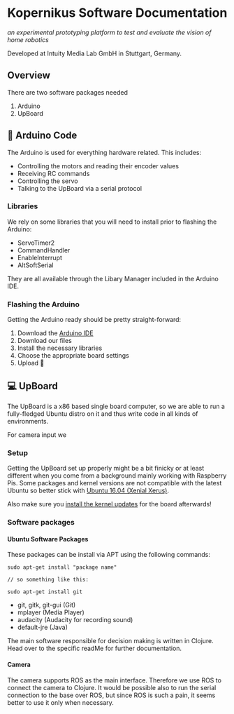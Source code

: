 # Kopernikus Software Documentation

*an experimental prototyping platform to test and evaluate the vision of home robotics*

Developed at Intuity Media Lab GmbH in Stuttgart, Germany.

## Overview

There are two software packages needed
1) Arduino
2) UpBoard

## 🤖 Arduino Code

The Arduino is used for everything hardware related. This includes:
* Controlling the motors and reading their encoder values
* Receiving RC commands
* Controlling the servo
* Talking to the UpBoard via a serial protocol

### Libraries

We rely on some libraries that you will need to install prior to flashing the Arduino:
* ServoTimer2
* CommandHandler
* EnableInterrupt
* AltSoftSerial

They are all available through the Libary Manager included in the Arduino IDE.

### Flashing the Arduino

Getting the Arduino ready should be pretty straight-forward:

1) Download the [Arduino IDE](https://www.arduino.cc/en/Main/Software)
2) Download our files
3) Install the necessary libraries
4) Choose the appropriate board settings
5) Upload 🚀


## 💻 UpBoard

The UpBoard is a x86 based single board computer, so we are able to run a fully-fledged Ubuntu distro on it and thus write code in all kinds of environments.

For camera input we 

### Setup

Getting the UpBoard set up properly might be a bit finicky or at least different when you come from a background mainly working with Raspberry Pis. Some packages and kernel versions are not compatible with the latest Ubuntu so better stick with [Ubuntu 16.04 (Xenial Xerus)](http://releases.ubuntu.com/16.04/).

Also make sure you [install the kernel updates](https://wiki.up-community.org/Ubuntu#Install_Ubuntu_kernel_for_UP_from_PPA) for the board afterwards!


### Software packages

#### Ubuntu Software Packages

These packages can be install via APT using the following commands:

```
sudo apt-get install "package name"

// so something like this:

sudo apt-get install git
```
* git, gitk, git-gui (Git)
* mplayer (Media Player)
* audacity (Audacity for recording sound)
* default-jre (Java)

The main software responsible for decision making is written in Clojure. Head over to the specific readMe for further documentation.

#### Camera

The camera supports ROS as the main interface. Therefore we use ROS to connect the camera to Clojure. It would be possible also to run the serial connection to the base over ROS, but since ROS is such a pain, it seems better to use it only when necessary.